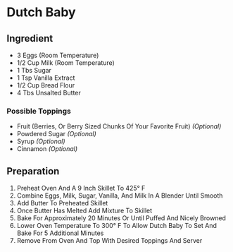 # Dutch Baby

## Ingredient

-  3 Eggs (Room Temperature)
-  1/2 Cup Milk (Room Temperature)
-  1 Tbs Sugar
-  1 Tsp Vanilla Extract
-  1/2 Cup Bread Flour
-  4 Tbs Unsalted Butter

### Possible Toppings

-  Fruit (Berries, Or Berry Sized Chunks Of Your Favorite Fruit) _(Optional)_
-  Powdered Sugar _(Optional)_
-  Syrup _(Optional)_
-  Cinnamon _(Optional)_

## Preparation

1. Preheat Oven And A 9 Inch Skillet To 425° F
1. Combine Eggs, Milk, Sugar, Vanilla, And Milk In A Blender Until Smooth
1. Add Butter To Preheated Skillet
1. Once Butter Has Melted Add Mixture To Skillet
1. Bake For Approximately 20 Minutes Or Until Puffed And Nicely Browned
1. Lower Oven Temperature To 300° F To Allow Dutch Baby To Set And Bake For 5 Additional Minutes
1. Remove From Oven And Top With Desired Toppings And Server

